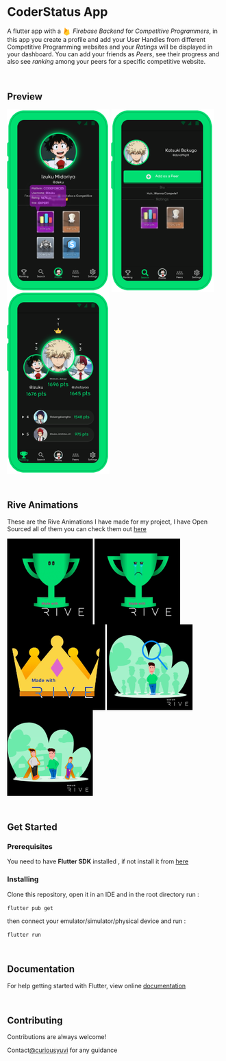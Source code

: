
# CoderStatus App

A flutter app with a <img src="readmeAssets/firebase.png" height="20" align="center" > *Firebase Backend* for *Competitive Programmers*, in this app you create a profile and add your User Handles from different Competitive Programming websites and your *Ratings* will be displayed in your dashboard. You can add your friends as *Peers*, see their progress and also see *ranking* among your peers for a specific competitive website.

<br>

## Preview

<img src="readmeAssets/Preview1.png" height="425" align="center" > <img src="readmeAssets/Preview2.png" height="425" align="center" > <img src="readmeAssets/Preview3.png" height="425" align="center" >

<br>

## Rive Animations
   These are the Rive Animations I have made for my project, I have Open Sourced all of them you can check them out [here](https://rive.app/curiousyuvi/)

<img src="readmeAssets/trophyHovering.gif" height="200" align="center" > <img src="readmeAssets/trophyCrying.gif" height="200" align="center" > <img src="readmeAssets/crownRotating.gif" height="200" align="center" > <img src="readmeAssets/searching.gif" height="200" align="center" > <img src="readmeAssets/noFriends.gif" height="200" align="center" >

<br>

## Get Started

### Prerequisites

You need to have **Flutter SDK** installed , if not install it from [here](https://flutter.dev/docs/get-started/install)

### Installing
Clone this repository, open it in an IDE and in the root directory run :

`flutter pub get`

then connect your emulator/simulator/physical device and run :

`flutter run`

<br>

## Documentation

For help getting started with Flutter, view online [documentation](https://flutter.dev/docs)

<br>

## Contributing

Contributions are always welcome!

Contact[@curiousyuvi](https://www.github.com/curiousyuvi) for any guidance